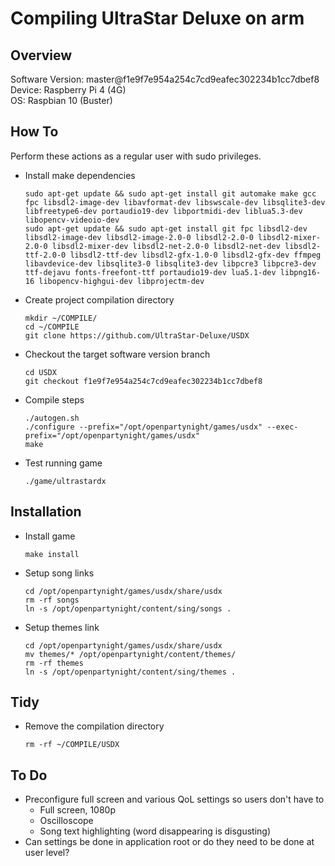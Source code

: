 # Compiling UltraStar Deluxe on arm

## Overview

Software Version: master@f1e9f7e954a254c7cd9eafec302234b1cc7dbef8  
Device: Raspberry Pi 4 (4G)  
OS: Raspbian 10 (Buster)  

## How To

Perform these actions as a regular user with sudo privileges.

- Install make dependencies

    ```
    sudo apt-get update && sudo apt-get install git automake make gcc fpc libsdl2-image-dev libavformat-dev libswscale-dev libsqlite3-dev libfreetype6-dev portaudio19-dev libportmidi-dev liblua5.3-dev libopencv-videoio-dev
    sudo apt-get update && sudo apt-get install git fpc libsdl2-dev libsdl2-image-dev libsdl2-image-2.0-0 libsdl2-2.0-0 libsdl2-mixer-2.0-0 libsdl2-mixer-dev libsdl2-net-2.0-0 libsdl2-net-dev libsdl2-ttf-2.0-0 libsdl2-ttf-dev libsdl2-gfx-1.0-0 libsdl2-gfx-dev ffmpeg libavdevice-dev libsqlite3-0 libsqlite3-dev libpcre3 libpcre3-dev ttf-dejavu fonts-freefont-ttf portaudio19-dev lua5.1-dev libpng16-16 libopencv-highgui-dev libprojectm-dev
    ```

- Create project compilation directory

    ```
    mkdir ~/COMPILE/
    cd ~/COMPILE
    git clone https://github.com/UltraStar-Deluxe/USDX
    ```

- Checkout the target software version branch

    ```
    cd USDX
    git checkout f1e9f7e954a254c7cd9eafec302234b1cc7dbef8
    ```

- Compile steps

    ```
    ./autogen.sh
    ./configure --prefix="/opt/openpartynight/games/usdx" --exec-prefix="/opt/openpartynight/games/usdx"
    make
    ```

- Test running game

    ```
    ./game/ultrastardx
    ```

## Installation

- Install game

    ```
    make install
    ```

- Setup song links

    ```
    cd /opt/openpartynight/games/usdx/share/usdx
    rm -rf songs
    ln -s /opt/openpartynight/content/sing/songs .
    ```

- Setup themes link

    ```
    cd /opt/openpartynight/games/usdx/share/usdx
    mv themes/* /opt/openpartynight/content/themes/
    rm -rf themes
    ln -s /opt/openpartynight/content/sing/themes .
    ```

## Tidy

- Remove the compilation directory

    ```
    rm -rf ~/COMPILE/USDX
    ```

## To Do

- Preconfigure full screen and various QoL settings so users don't have to
    - Full screen, 1080p
    - Oscilloscope
    - Song text highlighting (word disappearing is disgusting)
- Can settings be done in application root or do they need to be done at user level?
